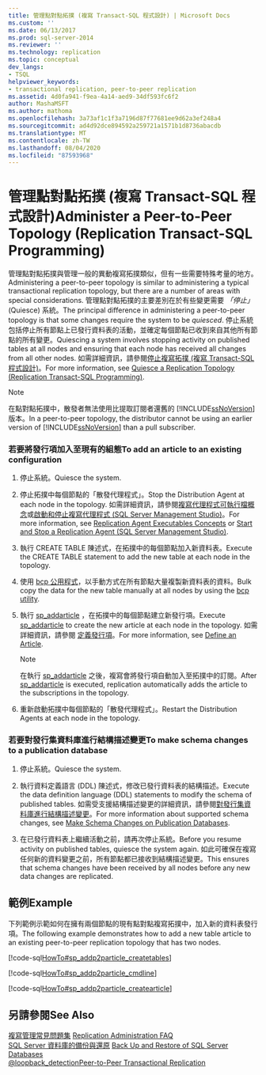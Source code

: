 ```yaml
---
title: 管理點對點拓撲 (複寫 Transact-SQL 程式設計) | Microsoft Docs
ms.custom: ''
ms.date: 06/13/2017
ms.prod: sql-server-2014
ms.reviewer: ''
ms.technology: replication
ms.topic: conceptual
dev_langs:
- TSQL
helpviewer_keywords:
- transactional replication, peer-to-peer replication
ms.assetid: 4d0fa941-f9ea-4a14-aed9-34df593fc6f2
author: MashaMSFT
ms.author: mathoma
ms.openlocfilehash: 3a73af1c1f3a7196d87f77681ee9d62a3ef248a4
ms.sourcegitcommit: ad4d92dce894592a259721a1571b1d8736abacdb
ms.translationtype: MT
ms.contentlocale: zh-TW
ms.lasthandoff: 08/04/2020
ms.locfileid: "87593968"
---
```

# <a name="administer-a-peer-to-peer-topology-replication-transact-sql-programming"></a><span data-ttu-id="53748-102">管理點對點拓撲 (複寫 Transact-SQL 程式設計)</span><span class="sxs-lookup"><span data-stu-id="53748-102">Administer a Peer-to-Peer Topology (Replication Transact-SQL Programming)</span></span>
  <span data-ttu-id="53748-103">管理點對點拓撲與管理一般的異動複寫拓撲類似，但有一些需要特殊考量的地方。</span><span class="sxs-lookup"><span data-stu-id="53748-103">Administering a peer-to-peer topology is similar to administering a typical transactional replication topology, but there are a number of areas with special considerations.</span></span> <span data-ttu-id="53748-104">管理點對點拓撲的主要差別在於有些變更需要 *「停止」*(Quiesce) 系統。</span><span class="sxs-lookup"><span data-stu-id="53748-104">The principal difference in administering a peer-to-peer topology is that some changes require the system to be *quiesced*.</span></span> <span data-ttu-id="53748-105">停止系統包括停止所有節點上已發行資料表的活動，並確定每個節點已收到來自其他所有節點的所有變更。</span><span class="sxs-lookup"><span data-stu-id="53748-105">Quiescing a system involves stopping activity on published tables at all nodes and ensuring that each node has received all changes from all other nodes.</span></span> <span data-ttu-id="53748-106">如需詳細資訊，請參閱[停止複寫拓撲 &#40;複寫 Transact-SQL 程式設計&#41;](quiesce-a-replication-topology-replication-transact-sql-programming.md)。</span><span class="sxs-lookup"><span data-stu-id="53748-106">For more information, see [Quiesce a Replication Topology &#40;Replication Transact-SQL Programming&#41;](quiesce-a-replication-topology-replication-transact-sql-programming.md).</span></span>  
  
> [!NOTE]  
>  <span data-ttu-id="53748-107">在點對點拓撲中，散發者無法使用比提取訂閱者還舊的 [!INCLUDE[ssNoVersion](../../../includes/ssnoversion-md.md)] 版本。</span><span class="sxs-lookup"><span data-stu-id="53748-107">In a peer-to-peer topology, the distributor cannot be using an earlier version of [!INCLUDE[ssNoVersion](../../../includes/ssnoversion-md.md)] than a pull subscriber.</span></span>  
  
### <a name="to-add-an-article-to-an-existing-configuration"></a><span data-ttu-id="53748-108">若要將發行項加入至現有的組態</span><span class="sxs-lookup"><span data-stu-id="53748-108">To add an article to an existing configuration</span></span>  
  
1.  <span data-ttu-id="53748-109">停止系統。</span><span class="sxs-lookup"><span data-stu-id="53748-109">Quiesce the system.</span></span>  
  
2.  <span data-ttu-id="53748-110">停止拓撲中每個節點的「散發代理程式」。</span><span class="sxs-lookup"><span data-stu-id="53748-110">Stop the Distribution Agent at each node in the topology.</span></span> <span data-ttu-id="53748-111">如需詳細資訊，請參閱[複寫代理程式可執行檔概念](../concepts/replication-agent-executables-concepts.md)或[啟動和停止複寫代理程式 &#40;SQL Server Management Studio&#41;](../agents/start-and-stop-a-replication-agent-sql-server-management-studio.md)。</span><span class="sxs-lookup"><span data-stu-id="53748-111">For more information, see [Replication Agent Executables Concepts](../concepts/replication-agent-executables-concepts.md) or [Start and Stop a Replication Agent &#40;SQL Server Management Studio&#41;](../agents/start-and-stop-a-replication-agent-sql-server-management-studio.md).</span></span>  
  
3.  <span data-ttu-id="53748-112">執行 CREATE TABLE 陳述式，在拓撲中的每個節點加入新資料表。</span><span class="sxs-lookup"><span data-stu-id="53748-112">Execute the CREATE TABLE statement to add the new table at each node in the topology.</span></span>  
  
4.  <span data-ttu-id="53748-113">使用 [bcp 公用程式](../../../tools/bcp-utility.md)，以手動方式在所有節點大量複製新資料表的資料。</span><span class="sxs-lookup"><span data-stu-id="53748-113">Bulk copy the data for the new table manually at all nodes by using the [bcp utility](../../../tools/bcp-utility.md).</span></span>  
  
5.  <span data-ttu-id="53748-114">執行 [sp_addarticle](/sql/relational-databases/system-stored-procedures/sp-addarticle-transact-sql) ，在拓撲中的每個節點建立新發行項。</span><span class="sxs-lookup"><span data-stu-id="53748-114">Execute [sp_addarticle](/sql/relational-databases/system-stored-procedures/sp-addarticle-transact-sql) to create the new article at each node in the topology.</span></span> <span data-ttu-id="53748-115">如需詳細資訊，請參閱 [定義發行項](../publish/define-an-article.md)。</span><span class="sxs-lookup"><span data-stu-id="53748-115">For more information, see [Define an Article](../publish/define-an-article.md).</span></span>  
  
    > [!NOTE]  
    >  <span data-ttu-id="53748-116">在執行 [sp_addarticle](/sql/relational-databases/system-stored-procedures/sp-addarticle-transact-sql) 之後，複寫會將發行項自動加入至拓撲中的訂閱。</span><span class="sxs-lookup"><span data-stu-id="53748-116">After [sp_addarticle](/sql/relational-databases/system-stored-procedures/sp-addarticle-transact-sql) is executed, replication automatically adds the article to the subscriptions in the topology.</span></span>  
  
6.  <span data-ttu-id="53748-117">重新啟動拓撲中每個節點的「散發代理程式」。</span><span class="sxs-lookup"><span data-stu-id="53748-117">Restart the Distribution Agents at each node in the topology.</span></span>  
  
### <a name="to-make-schema-changes-to-a-publication-database"></a><span data-ttu-id="53748-118">若要對發行集資料庫進行結構描述變更</span><span class="sxs-lookup"><span data-stu-id="53748-118">To make schema changes to a publication database</span></span>  
  
1.  <span data-ttu-id="53748-119">停止系統。</span><span class="sxs-lookup"><span data-stu-id="53748-119">Quiesce the system.</span></span>  
  
2.  <span data-ttu-id="53748-120">執行資料定義語言 (DDL) 陳述式，修改已發行資料表的結構描述。</span><span class="sxs-lookup"><span data-stu-id="53748-120">Execute the data definition language (DDL) statements to modify the schema of published tables.</span></span> <span data-ttu-id="53748-121">如需受支援結構描述變更的詳細資訊，請參閱[對發行集資料庫進行結構描述變更](../publish/make-schema-changes-on-publication-databases.md)。</span><span class="sxs-lookup"><span data-stu-id="53748-121">For more information about supported schema changes, see [Make Schema Changes on Publication Databases](../publish/make-schema-changes-on-publication-databases.md).</span></span>  
  
3.  <span data-ttu-id="53748-122">在已發行資料表上繼續活動之前，請再次停止系統。</span><span class="sxs-lookup"><span data-stu-id="53748-122">Before you resume activity on published tables, quiesce the system again.</span></span> <span data-ttu-id="53748-123">如此可確保在複寫任何新的資料變更之前，所有節點都已接收到結構描述變更。</span><span class="sxs-lookup"><span data-stu-id="53748-123">This ensures that schema changes have been received by all nodes before any new data changes are replicated.</span></span>  
  
## <a name="example"></a><span data-ttu-id="53748-124">範例</span><span class="sxs-lookup"><span data-stu-id="53748-124">Example</span></span>  
 <span data-ttu-id="53748-125">下列範例示範如何在擁有兩個節點的現有點對點複寫拓撲中，加入新的資料表發行項。</span><span class="sxs-lookup"><span data-stu-id="53748-125">The following example demonstrates how to add a new table article to an existing peer-to-peer replication topology that has two nodes.</span></span>  
  
 [!code-sql[HowTo#sp_addp2particle_createtables](../../../snippets/tsql/SQL15/replication/howto/tsql/addp2particle.sql#sp_addp2particle_createtables)]  
  
 [!code-sql[HowTo#sp_addp2particle_cmdline](../../../snippets/tsql/SQL15/replication/howto/tsql/addp2particle.sql#sp_addp2particle_cmdline)]  
  
 [!code-sql[HowTo#sp_addp2particle_createarticle](../../../snippets/tsql/SQL15/replication/howto/tsql/addp2particle.sql#sp_addp2particle_createarticle)]  
  
## <a name="see-also"></a><span data-ttu-id="53748-126">另請參閱</span><span class="sxs-lookup"><span data-stu-id="53748-126">See Also</span></span>  
 <span data-ttu-id="53748-127">[複寫管理常見問題集](frequently-asked-questions-for-replication-administrators.md) </span><span class="sxs-lookup"><span data-stu-id="53748-127">[Replication Administration FAQ](frequently-asked-questions-for-replication-administrators.md) </span></span>  
 <span data-ttu-id="53748-128">[SQL Server 資料庫的備份與還原](../../backup-restore/back-up-and-restore-of-sql-server-databases.md) </span><span class="sxs-lookup"><span data-stu-id="53748-128">[Back Up and Restore of SQL Server Databases](../../backup-restore/back-up-and-restore-of-sql-server-databases.md) </span></span>  
 [<span data-ttu-id="53748-129">@loopback_detection</span><span class="sxs-lookup"><span data-stu-id="53748-129">Peer-to-Peer Transactional Replication</span></span>](../transactional/peer-to-peer-transactional-replication.md)  
  
  
